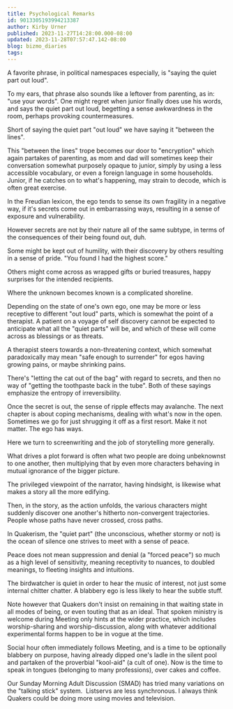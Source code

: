 ```yaml
---
title: Psychological Remarks
id: 9013305193994213387
author: Kirby Urner
published: 2023-11-27T14:28:00.000-08:00
updated: 2023-11-28T07:57:47.142-08:00
blog: bizmo_diaries
tags: 
---
```


A favorite phrase, in political namespaces especially, is "saying the quiet part out loud". 

To my ears, that phrase also sounds like a leftover from parenting, as in: "use your words". One might regret when junior finally does use his words, and says the quiet part out loud, begetting a sense awkwardness in the room, perhaps provoking countermeasures.

Short of saying the quiet part "out loud" we have saying it "between the lines". 

This "between the lines" trope becomes our door to "encryption" which again partakes of parenting, as mom and dad will sometimes keep their conversation somewhat purposely opaque to junior, simply by using a less accessible vocabulary, or even a foreign language in some households. Junior, if he catches on to what's happening, may strain to decode, which is often great exercise.

In the Freudian lexicon, the ego tends to sense its own fragility in a negative way, if it's secrets come out in embarrassing ways, resulting in a sense of exposure and vulnerability. 

However secrets are not by their nature all of the same subtype, in terms of the consequences of their being found out, duh. 

Some might be kept out of humility, with their discovery by others resulting in a sense of pride. "You found I had the highest score." 

Others might come across as wrapped gifts or buried treasures, happy surprises for the intended recipients. 

Where the unknown becomes known is a complicated shoreline.

Depending on the state of one's own ego, one may be more or less receptive to different "out loud" parts, which is somewhat the point of a therapist. A patient on a voyage of self discovery cannot be expected to anticipate what all the "quiet parts" will be, and which of these will come across as blessings or as threats. 

A therapist steers towards a non-threatening context, which somewhat paradoxically may mean "safe enough to surrender" for egos having growing pains, or maybe shrinking pains.

There's "letting the cat out of the bag" with regard to secrets, and then no way of "getting the toothpaste back in the tube". Both of these sayings emphasize the entropy of irreversibility. 

Once the secret is out, the sense of ripple effects may avalanche. The next chapter is about coping mechanisms, dealing with what's now in the open. Sometimes we go for just shrugging it off as a first resort. Make it not matter. The ego has ways.

Here we turn to screenwriting and the job of storytelling more generally. 

What drives a plot forward is often what two people are doing unbeknownst to one another, then multiplying that by even more characters behaving in mutual ignorance of the bigger picture. 

The privileged viewpoint of the narrator, having hindsight, is likewise what makes a story all the more edifying. 

Then, in the story, as the action unfolds, the various characters might suddenly discover one another's hitherto non-convergent trajectories. People whose paths have never crossed, cross paths.

In Quakerism, the "quiet part" (the unconscious, whether stormy or not) is the ocean of silence one strives to meet with a sense of peace. 

Peace does not mean suppression and denial (a "forced peace") so much as a high level of sensitivity, meaning receptivity to nuances, to doubled meanings, to fleeting insights and intuitions. 

The birdwatcher is quiet in order to hear the music of interest, not just some internal chitter chatter. A blabbery ego is less likely to hear the subtle stuff.

Note however that Quakers don't insist on remaining in that waiting state in all modes of being, or even touting that as an ideal. That spoken ministry is welcome during Meeting only hints at the wider practice, which includes worship-sharing and worship-discussion, along with whatever additional experimental forms happen to be in vogue at the time. 

Social hour often immediately follows Meeting, and is a time to be optionally blabbery on purpose, having already dipped one's ladle in the silent pool and partaken of the proverbial "kool-aid" (a cult of one). Now is the time to speak in tongues (belonging to many professions), over cakes and coffee.

Our Sunday Morning Adult Discussion (SMAD) has tried many variations on the "talking stick" system.  Listservs are less synchronous. I always think Quakers could be doing more using movies and television.